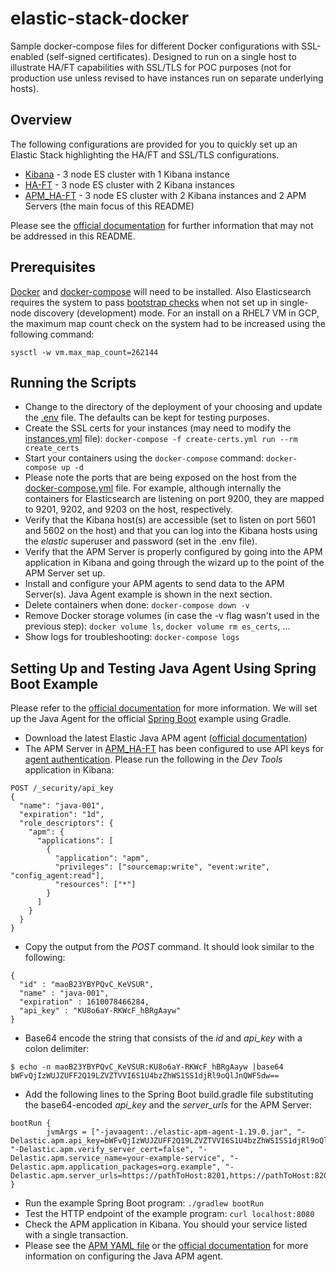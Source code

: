 # elastic-stack-docker
Sample docker-compose files for different Docker configurations with SSL-enabled (self-signed certificates).  Designed to run on a single host to illustrate HA/FT capabilities with SSL/TLS for POC purposes (not for production use unless revised to have instances run on separate underlying hosts).

## Overview
The following configurations are provided for you to quickly set up an Elastic Stack highlighting the HA/FT and SSL/TLS configurations.

* [Kibana](Kibana) - 3 node ES cluster with 1 Kibana instance
* [HA-FT](HA-FT) - 3 node ES cluster with 2 Kibana instances
* [APM_HA-FT](APM_HA_FT) - 3 node ES cluster with 2 Kibana instances and 2 APM Servers (the main focus of this README)

Please see the [official documentation](https://www.elastic.co/guide/en/elasticsearch/reference/current/configuring-tls-docker.html) for further information that may not be addressed in this README.

## Prerequisites
[Docker](https://docs.docker.com/get-docker/) and [docker-compose](https://docs.docker.com/compose/install/) will need to be installed.  Also Elasticsearch requires the system to pass [bootstrap checks](https://www.elastic.co/guide/en/elasticsearch/reference/current/bootstrap-checks.html) when not set up in single-node discovery (development) mode.  For an install on a RHEL7 VM in GCP, the maximum map count check on the system had to be increased using the following command: 

`sysctl -w vm.max_map_count=262144` 


## Running the Scripts
* Change to the directory of the deployment of your choosing and update the [.env](APM_HA-FT/.env) file.  The defaults can be kept for testing purposes.
* Create the SSL certs for your instances (may need to modify the [instances.yml](APM_HA-FT/instances.yml) file):
`docker-compose -f create-certs.yml run --rm create_certs`
* Start your containers using the `docker-compose` command:
`docker-compose up -d`
* Please note the ports that are being exposed on the host from the [docker-compose.yml](APM_HA-FT/docker-compose.yml) file.  For example, although internally the containers for Elasticsearch are listening on port 9200, they are mapped to 9201, 9202, and 9203 on the host, respectively. 
* Verify that the Kibana host(s) are accessible (set to listen on port 5601 and 5602 on the host) and that you can log into the Kibana hosts using the _elastic_ superuser and password (set in the .env file).
* Verify that the APM Server is properly configured by going into the APM application in Kibana and going through the wizard up to the point of the APM Server set up.
* Install and configure your APM agents to send data to the APM Server(s).  Java Agent example is shown in the next section.
* Delete containers when done:
`docker-compose down -v`
* Remove Docker storage volumes (in case the -v flag wasn't used in the previous step):
`docker volume ls`,
`docker volume rm es_certs`,
...
* Show logs for troubleshooting:
`docker-compose logs`

## Setting Up and Testing Java Agent Using Spring Boot Example
Please refer to the [official documentation](https://www.elastic.co/guide/en/apm/agent/java/current/setup-javaagent.html) for more information.  We will set up the Java Agent for the official [Spring Boot](https://spring.io/guides/gs/spring-boot/) example using Gradle.

* Download the latest Elastic Java APM agent ([official documentation](https://www.elastic.co/guide/en/apm/agent/java/current/setup-javaagent.html))
* The APM Server in [APM_HA-FT](APM_HA-FT) has been configured to use API keys for [agent authentication](https://www.elastic.co/guide/en/apm/server/current/api-key.html#create-api-key-workflow).  Please run the following in the _Dev Tools_ application in Kibana:
```
POST /_security/api_key
{
  "name": "java-001", 
  "expiration": "1d", 
  "role_descriptors": {
    "apm": {
      "applications": [
        {
          "application": "apm",
          "privileges": ["sourcemap:write", "event:write", "config_agent:read"], 
          "resources": ["*"]
        }
      ]
    }
  }
}
```
* Copy the output from the _POST_ command.  It should look similar to the following:
```
{
  "id" : "maoB23YBYPQvC_KeVSUR",
  "name" : "java-001",
  "expiration" : 1610078466284,
  "api_key" : "KU8o6aY-RKWcF_hBRgAayw"
} 
```
* Base64 encode the string that consists of the _id_ and _api_key_ with a colon delimiter:
```
$ echo -n maoB23YBYPQvC_KeVSUR:KU8o6aY-RKWcF_hBRgAayw |base64
bWFvQjIzWUJZUFF2Q19LZVZTVVI6S1U4bzZhWS1SS1djRl9oQlJnQWF5dw==
```
* Add the following lines to the Spring Boot build.gradle file substituting the base64-encoded _api_key_ and the _server_urls_ for the APM Server:
```
bootRun {
        jvmArgs = ["-javaagent:./elastic-apm-agent-1.19.0.jar", "-Delastic.apm.api_key=bWFvQjIzWUJZUFF2Q19LZVZTVVI6S1U4bzZhWS1SS1djRl9oQlJnQWF5dw==", "-Delastic.apm.verify_server_cert=false", "-Delastic.apm.service_name=your-example-service", "-Delastic.apm.application_packages=org.example", "-Delastic.apm.server_urls=https://pathToHost:8201,https://pathToHost:8202"]
}
```
* Run the example Spring Boot program: 
`./gradlew bootRun`
* Test the HTTP endpoint of the example program:
`curl localhost:8080`
* Check the APM application in Kibana.  You should your service listed with a single transaction.
* Please see the [APM YAML file](https://raw.githubusercontent.com/elastic/apm-server/7.x/apm-server.docker.yml) or the [official documentation](https://www.elastic.co/guide/en/apm/agent/java/current/configuration.html) for more information on configuring the Java APM agent.






